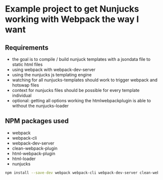 # Example project to get Nunjucks working with Webpack the way I want

## Requirements
* the goal is to compile / build nunjuck templates with a jsondata file to static html files
* using webpack with webpack-dev-server
* using the nunjucks js templating engine
* watching for all nunjucks-templates should work to trigger webpack and hotswap files
* context for nunjucks files should be possible for every template individual
* optional: getting all options working the htmlwebpackplugin is able to without the nunjucks-loader


## NPM packages used
* webpack
* webpack-cli
* webpack-dev-server
* clean-webpack-plugin
* html-webpack-plugin
* html-loader
* nunjucks


```bash
npm install --save-dev webpack webpack-cli webpack-dev-server clean-webpack-plugin html-webpack-plugin html-loader nunjucks
```
